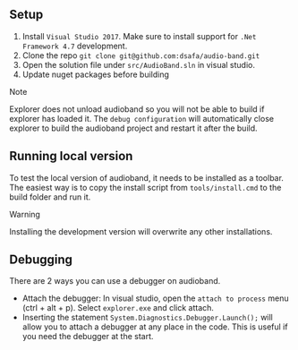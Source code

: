 ## Setup
1. Install `Visual Studio 2017`. Make sure to install support for `.Net Framework 4.7` development.
2. Clone the repo `git clone git@github.com:dsafa/audio-band.git`
3. Open the solution file under `src/AudioBand.sln` in visual studio.
4. Update nuget packages before building

> [!NOTE]
> Explorer does not unload audioband so you will not be able to build if explorer has loaded it. The `debug configuration` will automatically close explorer to build the audioband project and restart it after the build.

## Running local version
To test the local version of audioband, it needs to be installed as a toolbar. The easiest way is to copy the install script from `tools/install.cmd` to the build folder and run it.

> [!WARNING]
> Installing the development version will overwrite any other installations.

## Debugging
There are 2 ways you can use a debugger on audioband.
- Attach the debugger: In visual studio, open the `attach to process` menu (ctrl + alt + p). Select `explorer.exe` and click attach.
- Inserting the statement `System.Diagnostics.Debugger.Launch();` will allow you to attach a debugger at any place in the code. This is useful if you need the debugger at the start.